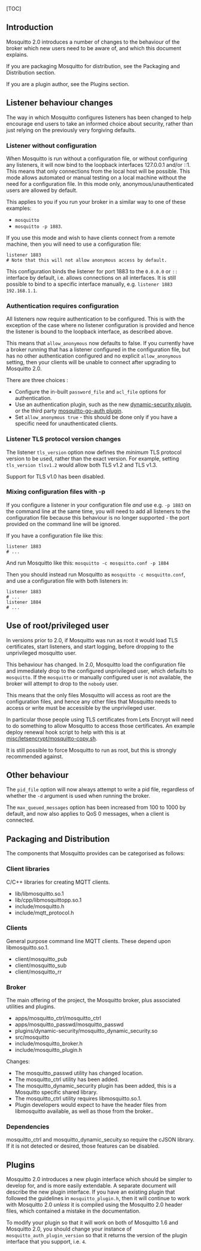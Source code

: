 <!--
.. title: Migrating from 1.x to 2.0
.. slug: migrating-to-2-0
.. date: 2020-12-03 12:25:28 UTC
.. tags:
.. category:
.. link:
.. description:
.. type: text
-->

[TOC]

## Introduction

Mosquitto 2.0 introduces a number of changes to the behaviour of the broker
which new users need to be aware of, and which this document explains.

If you are packaging Mosquitto for distribution, see the Packaging and
Distribution section.

If you are a plugin author, see the Plugins section.

## Listener behaviour changes

The way in which Mosquitto configures listeners has been changed to help
encourage end users to take an informed choice about security, rather than just
relying on the previously very forgiving defaults.

### Listener without configuration

When Mosquitto is run without a configuration file, or without configuring any
listeners, it will now bind to the loopback interfaces 127.0.0.1 and/or ::1.
This means that only connections from the local host will be possible. This
mode allows automated or manual testing on a local machine without the need for
a configuration file. In this mode only, anonymous/unauthenticated users are
allowed by default.

This applies to you if you run your broker in a similar way to one of these
examples:

* `mosquitto`
* `mosquitto -p 1883`.

If you use this mode and wish to have clients connect from a remote machine,
then you will need to use a configuration file:

```
listener 1883
# Note that this will not allow anonymous access by default.
```

This configuration binds the listener for port 1883 to the `0.0.0.0` or `::`
interface by default, i.e. allows connections on all interfaces. It is still
possible to bind to a specific interface manually, e.g. `listener 1883
192.168.1.1`.

### Authentication requires configuration

All listeners now require authentication to be configured. This is with the
exception of the case where no listener configuration is provided and hence the
listener is bound to the loopback interface, as described above.

This means that `allow_anonymous` now defaults to false. If you currently have
a broker running that has a listener configured in the configuration file, but
has no other authentication configured and no explicit `allow_anonymous`
setting, then your clients will be unable to connect after upgrading to
Mosquitto 2.0.

There are three choices :

* Configure the in-built `password_file` and `acl_file` options for
  authentication.
* Use an authentication plugin, such as the new [dynamic-security plugin], or
  the third party [mosquitto-go-auth plugin].
* Set `allow_anonymous true` - this should be done only if you have a specific
  need for unauthenticated clients.

### Listener TLS protocol version changes

The listener `tls_version` option now defines the *minimum* TLS protocol version to
be used, rather than the exact version. For example, setting `tls_version
tlsv1.2` would allow both TLS v1.2 and TLS v1.3.

Support for TLS v1.0 has been disabled.

### Mixing configuration files with -p

If you configure a listener in your configuration file *and* use e.g. `-p 1883`
on the command line at the same time, you will need to add all listeners to the
configuration file because this behaviour is no longer supported - the port
provided on the command line will be ignored.

If you have a configuration file like this:
```
listener 1883
# ...
```

And run Mosquitto like this: `mosquitto -c mosquitto.conf -p 1884`

Then you should instead run Mosquitto as `mosquitto -c mosquitto.conf`, and use
a configuration file with both listeners in:
```
listener 1883
# ...
listener 1884
# ...
```

## Use of root/privileged user

In versions prior to 2.0, if Mosquitto was run as root it would load TLS
certificates, start listeners, and start logging, before dropping to the
unprivileged mosquitto user.

This behaviour has changed. In 2.0, Mosquitto load the configuration file and
immediately drop to the configured unprivileged user, which defaults to
`mosquitto`. If the `mosquitto` or manually configured user is not available,
the broker will attempt to drop to the `nobody` user.

This means that the only files Mosquitto will access as root are the
configuration files, and hence any other files that Mosquitto needs to access
or write must be accessible by the unprivileged user.

In particular those people using TLS certificates from Lets Encrypt will need
to do something to allow Mosquitto to access those certificates. An example
deploy renewal hook script to help with this is at
[misc/letsencrypt/mosquitto-copy.sh].

It is still possible to force Mosquitto to run as root, but this is strongly
recommended against.

## Other behaviour

The `pid_file` option will now always attempt to write a pid file,
regardless of whether the `-d` argument is used when running the broker.

The `max_queued_messages` option has been increased from 100 to 1000 by
default, and now also applies to QoS 0 messages, when a client is connected.


## Packaging and Distribution

The components that Mosquitto provides can be categorised as follows:

### Client libraries

C/C++ libraries for creating MQTT clients.

* lib/libmosquitto.so.1
* lib/cpp/libmosquittopp.so.1
* include/mosquitto.h
* include/mqtt_protocol.h

### Clients

General purpose command line MQTT clients. These depend upon libmosquitto.so.1.

* client/mosquitto_pub
* client/mosquitto_sub
* client/mosquitto_rr

### Broker

The main offering of the project, the Mosquitto broker, plus associated
utilities and plugins.

* apps/mosquitto_ctrl/mosquitto_ctrl
* apps/mosquitto_passwd/mosquitto_passwd
* plugins/dynamic-security/mosquitto_dynamic_security.so
* src/mosquitto
* include/mosquitto_broker.h
* include/mosquitto_plugin.h

Changes:
* The mosquitto_passwd utility has changed location.
* The mosquitto_ctrl utility has been added.
* The mosquitto_dynamic_security plugin has been added, this is a Mosquitto
  specific shared library.
* The mosquitto_ctrl utility requires libmosquitto.so.1.
* Plugin developers would expect to have the header files from libmosquitto
  available, as well as those from the broker..

### Dependencies

mosquitto_ctrl and mosquitto_dynamic_secuity.so require the cJSON library. If
it is not detected or desired, those features can be disabled.

## Plugins

Mosquitto 2.0 introduces a new plugin interface which should be simpler to
develop for, and is more easily extendable. A separate document will describe
the new plugin interface. If you have an existing plugin that followed the
guidelines in `mosquitto_plugin.h`, then it will continue to work with
Mosquitto 2.0 *unless* it is compiled using the Mosquitto 2.0 header files,
which contained a mistake in the documentation.

To modify your plugin so that it will work on both of Mosquitto 1.6 and
Mosquitto 2.0, you should change your instance of
`mosquitto_auth_plugin_version` so that it returns the version of the plugin
interface that you support, i.e. `4`.

[misc/letsencrypt/mosquitto-copy.sh]:https://github.com/eclipse/mosquitto/tree/master/misc/letsencrypt
[dynamic-security plugin]:/documentation/dynamic-security/
[mosquitto-go-auth plugin]:https://github.com/iegomez/mosquitto-go-auth
